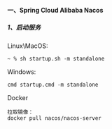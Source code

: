 #### 一、Spring Cloud Alibaba Nacos

##### 1、启动服务

Linux\MacOS:

```
~ % sh startup.sh -m standalone
```

Windows:

```
cmd startup.cmd -m standalone
```

Docker

```
拉取镜像：
docker pull nacos/nacos-server
```

